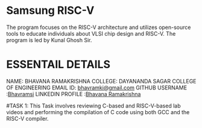 # Samsung RISC-V
The program focuses on the RISC-V architecture and utilizes open-source tools to educate individuals about VLSI chip design and RISC-V. The program is led by Kunal Ghosh Sir.

# ESSENTAIL DETAILS
NAME: BHAVANA RAMAKRISHNA 
COLLEGE: DAYANANDA SAGAR COLLEGE OF ENGINEERING
EMAIL ID: [bhavramki@gmail.com](bhavramki@gmail.com) 
GITHUB USERNAME :[Bhavramsi](https://github.com/Bhavramsi)
LINKEDIN PROFILE :[Bhavana Ramakrishna](https://www.linkedin.com/in/bhavana-ramakrishna-1520922ba?utm_source=share&utm_campaign=share_via&utm_content=profile&utm_medium=android_app)

#TASK 1:
 This Task involves reviewing C-based and RISC-V-based lab videos and performing the compilation of C code using both GCC and the RISC-V compiler.
 
